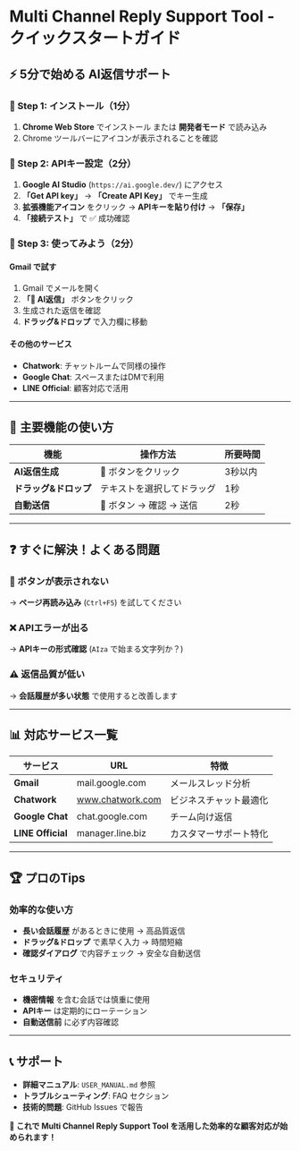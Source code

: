 # Multi Channel Reply Support Tool - クイックスタートガイド

## ⚡ 5分で始める AI返信サポート

### 🎯 Step 1: インストール（1分）

1. **Chrome Web Store** でインストール または **開発者モード** で読み込み
2. Chrome ツールバーにアイコンが表示されることを確認

### 🔑 Step 2: APIキー設定（2分）

1. **Google AI Studio** (`https://ai.google.dev/`) にアクセス
2. **「Get API key」** → **「Create API Key」** でキー生成
3. **拡張機能アイコン** をクリック → **APIキーを貼り付け** → **「保存」**
4. **「接続テスト」** で ✅ 成功確認

### 🚀 Step 3: 使ってみよう（2分）

#### Gmail で試す
1. Gmail でメールを開く
2. **「🤖 AI返信」** ボタンをクリック
3. 生成された返信を確認
4. **ドラッグ&ドロップ** で入力欄に移動

#### その他のサービス
- **Chatwork**: チャットルームで同様の操作
- **Google Chat**: スペースまたはDMで利用
- **LINE Official**: 顧客対応で活用

---

## 🎯 主要機能の使い方

| 機能 | 操作方法 | 所要時間 |
|------|----------|----------|
| **AI返信生成** | 🤖 ボタンをクリック | 3秒以内 |
| **ドラッグ&ドロップ** | テキストを選択してドラッグ | 1秒 |
| **自動送信** | 🚀 ボタン → 確認 → 送信 | 2秒 |

---

## ❓ すぐに解決！よくある問題

### 🔧 ボタンが表示されない
→ **ページ再読み込み** (`Ctrl+F5`) を試してください

### ❌ APIエラーが出る
→ **APIキーの形式確認** (`AIza` で始まる文字列か？)

### ⚠️ 返信品質が低い
→ **会話履歴が多い状態** で使用すると改善します

---

## 📊 対応サービス一覧

| サービス | URL | 特徴 |
|----------|-----|------|
| **Gmail** | mail.google.com | メールスレッド分析 |
| **Chatwork** | www.chatwork.com | ビジネスチャット最適化 |
| **Google Chat** | chat.google.com | チーム向け返信 |
| **LINE Official** | manager.line.biz | カスタマーサポート特化 |

---

## 🏆 プロのTips

### 効率的な使い方
- **長い会話履歴** があるときに使用 → 高品質返信
- **ドラッグ&ドロップ** で素早く入力 → 時間短縮
- **確認ダイアログ** で内容チェック → 安全な自動送信

### セキュリティ
- **機密情報** を含む会話では慎重に使用
- **APIキー** は定期的にローテーション
- **自動送信前** に必ず内容確認

---

## 📞 サポート

- **詳細マニュアル**: `USER_MANUAL.md` 参照
- **トラブルシューティング**: FAQ セクション
- **技術的問題**: GitHub Issues で報告

**🎉 これで Multi Channel Reply Support Tool を活用した効率的な顧客対応が始められます！**